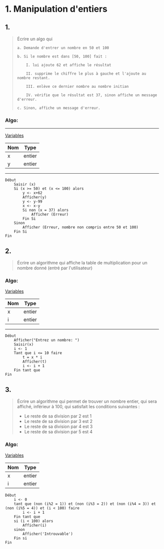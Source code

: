 # 1. Manipulation d'entiers

## 1. 

> Écrire un algo qui
>    
>     a. Demande d'entrer un nombre en 50 et 100
>     
>     b. Si le nombre est dans [50, 100] fait :
>     
>         I. lui ajoute 62 et affiche le résultat
> 
>         II. supprime le chiffre le plus à gauche et l'ajoute au nombre restant.
> 
>         III. enlève ce dernier nombre au nombre initian
> 
>         IV. vérifie que le résultat est 37, sinon affiche un message d'erreur.
>     
>     c. Sinon, affiche un message d'erreur.
>

### Algo: 

***

<u>Variables</u>

|Nom|Type|
|---|---|
|x|entier|
|y|entier|

***

```
Début
    Saisir (x)
    Si (x >= 50) et (x <= 100) alors
        y <- x+62
        Afficher(y)
        y <- y-99
        x <- x-y
        Si non (x = 37) alors
            Afficher (Erreur)
        Fin Si
    Sinon   
        Afficher (Erreur, nombre non compris entre 50 et 100)
    Fin Si
Fin
```

## 2.

> Écrire un algorithme qui affiche la table de multiplication pour un nombre donné (entré par l'utilisateur)

### Algo:

<u>Variables</u>

|Nom|Type  |
|---|---   |
|x  |entier|
|i  |entier|

***

```
Début
    Afficher("Entrez un nombre: ")
    Saisir(x)
    i <- 1
    Tant que i <= 10 faire
        t = x * i
        Afficher(t)
        i <- i + 1
    Fin tant que
Fin
```

## 3.

> Écrire un algorithme qui permet de trouver un nombre entier, qui sera affiché, inférieur à 100, qui satisfait les
conditions suivantes :
> - Le reste de sa division par 2 est 1
> - Le reste de sa division par 3 est 2
> - Le reste de sa division par 4 est 3
> - Le reste de sa division par 5 est 4

### Algo:

<u>Variables</u>

|Nom|Type  |
|---|---   |
|x  |entier|
|i  |entier|

```
Début
    i <- 0
    tant que (non (i%2 = 1)) et (non (i%3 = 2)) et (non (i%4 = 3)) et (non (i%5 = 4)) et (i < 100) faire
        i <- i + 1
    Fin tant que
    si (i < 100) alors
        Afficher(i)
    sinon
        Afficher('Introuvable')
    Fin si
Fin
```